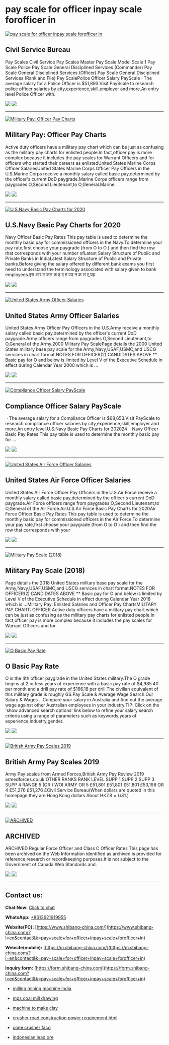 # pay scale for officer inpay scale forofficer in

<a href="https://swt.shibang-china.com/?l=en&img&k=pay+scale+for+officer+inpay+scale+forofficer+in" target="_blank">![pay scale for officer inpay scale forofficer in](http://static.shibang-china.com/all-800x300/1199.jpg)</a>

## Civil Service Bureau
Pay Scales Civil Service Pay Scales Master Pay Scale Model Scale 1 Pay Scale Police Pay Scale General Disciplined Services (Commander) Pay Scale General Disciplined Services (Officer) Pay Scale General Disciplined Services (Rank and File) Pay ScalePolice Officer Salary PayScale&nbsp;&#0183;&#32;The average salary for a Police Officer is $51,893.Visit PayScale to research police officer salaries by city,experience,skill,employer and more.An entry level Police Officer with.


<a href="https://whatsapp.shibangsoft.com/WhatsApp.php" target="_blank" title="WhatsApp">![](http://static.shibang-china.com/icon/whatsapp.png)</a> <a href="https://swt.shibang-china.com/?l=en&icon&k=pay+scale+for+officer+inpay+scale+forofficer+in" target="_blank">![](http://static.shibang-china.com/icon/chat-en.png)</a>

---

<a href="https://swt.shibang-china.com/?l=en&img&k=pay+scale+for+officer+inpay+scale+forofficer+in" target="_blank">![Military Pay: Officer Pay Charts](http://static.shibang-china.com/all-800x300/1240.jpg)</a>

## Military Pay: Officer Pay Charts
Active duty officers have a military pay chart which can be just as confusing as the military pay charts for enlisted people.In fact,officer pay is more complex because it includes the pay scales for Warrant Officers and for officers who started their careers as enlistedUnited States Marine Corps Officer SalariesUnited States Marine Corps Officer Pay Officers in the U.S.Marine Corps receive a monthly salary called basic pay,determined by the officer's current DoD paygrade.Marine Corps officers range from paygrades O,Second Lieutenant,to O,General.Marine.


<a href="https://whatsapp.shibangsoft.com/WhatsApp.php" target="_blank" title="WhatsApp">![](http://static.shibang-china.com/icon/whatsapp.png)</a> <a href="https://swt.shibang-china.com/?l=en&icon&k=pay+scale+for+officer+inpay+scale+forofficer+in" target="_blank">![](http://static.shibang-china.com/icon/chat-en.png)</a>

---

<a href="https://swt.shibang-china.com/?l=en&img&k=pay+scale+for+officer+inpay+scale+forofficer+in" target="_blank">![U.S.Navy Basic Pay Charts for 2020](http://static.shibang-china.com/all-800x300/1440.jpg)</a>

## U.S.Navy Basic Pay Charts for 2020
Navy Officer Basic Pay Rates This pay table is used to determine the monthly basic pay for commissioned officers in the Navy.To determine your pay rate,first choose your paygrade (from O to O ) and then find the row that corresponds with your number ofLatest Salary Structure of Public and Private Banks in IndiaLatest Salary Structure of Public and Private banks.Before giving the salary offered by different bank exams you first need to understand the terminology associated with salary given to bank employees.इस आर ट कल क ह द म पड न क ल ए,यह


<a href="https://whatsapp.shibangsoft.com/WhatsApp.php" target="_blank" title="WhatsApp">![](http://static.shibang-china.com/icon/whatsapp.png)</a> <a href="https://swt.shibang-china.com/?l=en&icon&k=pay+scale+for+officer+inpay+scale+forofficer+in" target="_blank">![](http://static.shibang-china.com/icon/chat-en.png)</a>

---

<a href="https://swt.shibang-china.com/?l=en&img&k=pay+scale+for+officer+inpay+scale+forofficer+in" target="_blank">![United States Army Officer Salaries](http://static.shibang-china.com/all-800x300/1009.jpg)</a>

## United States Army Officer Salaries
United States Army Officer Pay Officers in the U.S.Army receive a monthly salary called basic pay,determined by the officer's current DoD paygrade.Army officers range from paygrades O,Second Lieutenant,to O,General of the Army.2000 Military Pay ScalePage details the 2000 United States military base pay scale for the Army,Navy,USAF,USMC,and USCG services in chart format.NOTES FOR OFFICER(2) CANDIDATES ABOVE ** Basic pay for O and below is limited by Level V of the Executive Schedule in effect during Calendar Year 2000 which is …


<a href="https://whatsapp.shibangsoft.com/WhatsApp.php" target="_blank" title="WhatsApp">![](http://static.shibang-china.com/icon/whatsapp.png)</a> <a href="https://swt.shibang-china.com/?l=en&icon&k=pay+scale+for+officer+inpay+scale+forofficer+in" target="_blank">![](http://static.shibang-china.com/icon/chat-en.png)</a>

---

<a href="https://swt.shibang-china.com/?l=en&img&k=pay+scale+for+officer+inpay+scale+forofficer+in" target="_blank">![Compliance Officer Salary PayScale](http://static.shibang-china.com/all-800x300/1023.jpg)</a>

## Compliance Officer Salary PayScale
&nbsp;&#0183;&#32;The average salary for a Compliance Officer is $68,653.Visit PayScale to research compliance officer salaries by city,experience,skill,employer and more.An entry level.U.S.Navy Basic Pay Charts for 202024 &nbsp;&#0183;&#32;Navy Officer Basic Pay Rates This pay table is used to determine the monthly basic pay for …


<a href="https://whatsapp.shibangsoft.com/WhatsApp.php" target="_blank" title="WhatsApp">![](http://static.shibang-china.com/icon/whatsapp.png)</a> <a href="https://swt.shibang-china.com/?l=en&icon&k=pay+scale+for+officer+inpay+scale+forofficer+in" target="_blank">![](http://static.shibang-china.com/icon/chat-en.png)</a>

---

<a href="https://swt.shibang-china.com/?l=en&img&k=pay+scale+for+officer+inpay+scale+forofficer+in" target="_blank">![United States Air Force Officer Salaries](http://static.shibang-china.com/all-800x300/393.jpg)</a>

## United States Air Force Officer Salaries
United States Air Force Officer Pay Officers in the U.S.Air Force receive a monthly salary called basic pay,determined by the officer's current DoD paygrade.Air Force officers range from paygrades O,Second Lieutenant,to O,General of the Air Force.Air.U.S.Air Force Basic Pay Charts for 2020Air Force Officer Basic Pay Rates This pay table is used to determine the monthly basic pay for commissioned officers in the Air Force.To determine your pay rate,first choose your paygrade (from O to O ) and then find the row that corresponds with your


<a href="https://whatsapp.shibangsoft.com/WhatsApp.php" target="_blank" title="WhatsApp">![](http://static.shibang-china.com/icon/whatsapp.png)</a> <a href="https://swt.shibang-china.com/?l=en&icon&k=pay+scale+for+officer+inpay+scale+forofficer+in" target="_blank">![](http://static.shibang-china.com/icon/chat-en.png)</a>

---

<a href="https://swt.shibang-china.com/?l=en&img&k=pay+scale+for+officer+inpay+scale+forofficer+in" target="_blank">![Military Pay Scale (2018)](http://static.shibang-china.com/all-800x300/1468.jpg)</a>

## Military Pay Scale (2018)
Page details the 2018 United States military base pay scale for the Army,Navy,USAF,USMC,and USCG services in chart format.NOTES FOR OFFICER(2) CANDIDATES ABOVE ** Basic pay for O and below is limited by Level V of the Executive Schedule in effect during Calendar Year 2018 which is …Military Pay: Enlisted Salaries and Officer Pay ChartsMILITARY PAY CHART: OFFICER Active duty officers have a military pay chart which can be just as confusing as the military pay charts for enlisted people.In fact,officer pay is more complex because it includes the pay scales for Warrant Officers and for


<a href="https://whatsapp.shibangsoft.com/WhatsApp.php" target="_blank" title="WhatsApp">![](http://static.shibang-china.com/icon/whatsapp.png)</a> <a href="https://swt.shibang-china.com/?l=en&icon&k=pay+scale+for+officer+inpay+scale+forofficer+in" target="_blank">![](http://static.shibang-china.com/icon/chat-en.png)</a>

---

<a href="https://swt.shibang-china.com/?l=en&img&k=pay+scale+for+officer+inpay+scale+forofficer+in" target="_blank">![O Basic Pay Rate](http://static.shibang-china.com/all-800x300/1131.jpg)</a>

## O Basic Pay Rate
O is the 4th officer paygrade in the United States military.The O grade begins at 2 or less years of experience with a basic pay rate of $4,985.40 per month and a drill pay rate of $166.18 per drill.The civilian equivalent of this military grade is roughly GS.Pay Scale &amp; Average Wage Search Our Salary &amp; Wages …Compare your salary in Australia and find out the average wage against other Australian employees in your industry.TIP: Click on the 'show advanced search options' link below to refine your salary search criteria using a range of parameters such as keywords,years of experience,industry,gender.


<a href="https://whatsapp.shibangsoft.com/WhatsApp.php" target="_blank" title="WhatsApp">![](http://static.shibang-china.com/icon/whatsapp.png)</a> <a href="https://swt.shibang-china.com/?l=en&icon&k=pay+scale+for+officer+inpay+scale+forofficer+in" target="_blank">![](http://static.shibang-china.com/icon/chat-en.png)</a>

---

<a href="https://swt.shibang-china.com/?l=en&img&k=pay+scale+for+officer+inpay+scale+forofficer+in" target="_blank">![British Army Pay Scales 2019](http://static.shibang-china.com/all-800x300/1218.jpg)</a>

## British Army Pay Scales 2019
Army Pay scales from Armed Forces,British Army Pay Review 2019 armedforces.co.uk OTHER RANKS RANK LEVEL SUPP 1 SUPP 2 SUPP 3 SUPP 4 RANGE 5 (OR ) WOI ARMY OR 5 &#163;51,801 &#163;51,801 &#163;51,801 &#163;53,198 OR 4 &#163;51,276 &#163;51,276 &#163;Civil Service Bureau(When dollars are quoted in this homepage,they are Hong Kong dollars.About HK$7.8 = US$1.)


<a href="https://whatsapp.shibangsoft.com/WhatsApp.php" target="_blank" title="WhatsApp">![](http://static.shibang-china.com/icon/whatsapp.png)</a> <a href="https://swt.shibang-china.com/?l=en&icon&k=pay+scale+for+officer+inpay+scale+forofficer+in" target="_blank">![](http://static.shibang-china.com/icon/chat-en.png)</a>

---

<a href="https://swt.shibang-china.com/?l=en&img&k=pay+scale+for+officer+inpay+scale+forofficer+in" target="_blank">![ARCHIVED](http://static.shibang-china.com/all-800x300/1435.jpg)</a>

## ARCHIVED
ARCHIVED Regular Force Officer and Class C Officer Rates This page has been archived on the Web Information identified as archived is provided for reference,research or recordkeeping purposes.It is not subject to the Government of Canada Web Standards and.

<a href="https://whatsapp.shibangsoft.com/WhatsApp.php" target="_blank" title="WhatsApp">![](http://static.shibang-china.com/icon/whatsapp.png)</a> <a href="https://swt.shibang-china.com/?l=en&icon&k=pay+scale+for+officer+inpay+scale+forofficer+in" target="_blank">![](http://static.shibang-china.com/icon/chat-en.png)</a>

---
## Contact us:

**Chat Now:** [Click to chat](https://swt.shibang-china.com?l=en&contact&k=pay+scale+for+officer+inpay+scale+forofficer+in)

**WhatsApp:**  [+8613621919955](https://whatsapp.shibangsoft.com/WhatsApp.php)

**Website(PC):** [https://www.shibang-china.com/](https://www.shibang-china.com/?l=en&contact&k=pay+scale+for+officer+inpay+scale+forofficer+in)

**Website(mobile):** [https://m.shibang-china.com/](https://m.shibang-china.com/?l=en&contact&k=pay+scale+for+officer+inpay+scale+forofficer+in)

**Inquiry form:** [https://form.shibang-china.com](https://form.shibang-china.com?l=en&contact&k=pay+scale+for+officer+inpay+scale+forofficer+in)

* [milling mining machine india](../127/milling%20mining%20machine%20india.md)

* [mps coal mill drawing](../134/mps%20coal%20mill%20drawing.md)

* [machine to make clay](../130/machine%20to%20make%20clay.md)

* [crusher road construction power requirement html](../140/crusher%20road%20construction%20power%20requirement%20html.md)

* [cone crusher faco](../131/cone%20crusher%20faco.md)

* [indonesian lead ore](../130/indonesian%20lead%20ore.md)